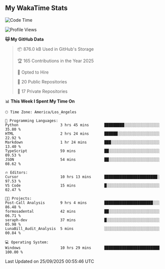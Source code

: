 ## My WakaTime Stats
<!--START_SECTION:waka-->
![Code Time](http://img.shields.io/badge/Code%20Time-444%20hrs%2016%20mins-blue)

![Profile Views](http://img.shields.io/badge/Profile%20Views-1-blue)

**🐱 My GitHub Data** 

> 📦 876.0 kB Used in GitHub's Storage 
 > 
> 🏆 165 Contributions in the Year 2025
 > 
> 💼 Opted to Hire
 > 
> 📜 20 Public Repositories 
 > 
> 🔑 17 Private Repositories 
 > 
📊 **This Week I Spent My Time On** 

```text
🕑︎ Time Zone: America/Los_Angeles

💬 Programming Languages: 
Python                   3 hrs 45 mins       █████████░░░░░░░░░░░░░░░░   35.80 % 
HTML                     2 hrs 24 mins       ██████░░░░░░░░░░░░░░░░░░░   22.92 % 
Markdown                 1 hr 24 mins        ███░░░░░░░░░░░░░░░░░░░░░░   13.40 % 
TypeScript               59 mins             ██░░░░░░░░░░░░░░░░░░░░░░░   09.53 % 
JSON                     54 mins             ██░░░░░░░░░░░░░░░░░░░░░░░   08.62 % 

🔥 Editors: 
Cursor                   10 hrs 13 mins      ████████████████████████░   97.53 % 
VS Code                  15 mins             █░░░░░░░░░░░░░░░░░░░░░░░░   02.47 % 

🐱‍💻 Projects: 
Post-Call Analysis       9 hrs 4 mins        ██████████████████████░░░   86.48 % 
formosadental            42 mins             ██░░░░░░░░░░░░░░░░░░░░░░░   06.71 % 
seraph-dev               37 mins             █░░░░░░░░░░░░░░░░░░░░░░░░   05.98 % 
LunaBill_Audit_Analysis  5 mins              ░░░░░░░░░░░░░░░░░░░░░░░░░   00.84 % 

💻 Operating System: 
Windows                  10 hrs 29 mins      █████████████████████████   100.00 % 
```


 Last Updated on 25/09/2025 00:55:46 UTC
<!--END_SECTION:waka-->
